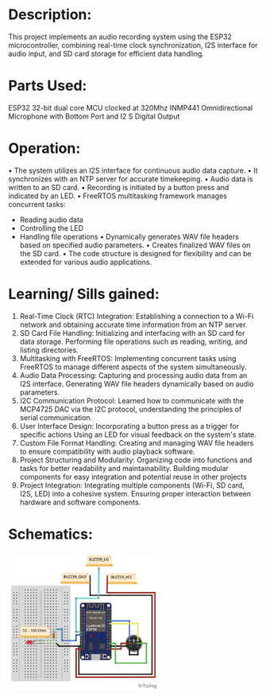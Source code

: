 # Description:
This project implements an audio recording system using the ESP32 microcontroller, combining real-time clock synchronization, I2S interface for audio input, and SD card storage for efficient data handling.

# Parts Used:
ESP32	32-bit dual core MCU clocked at 320Mhz
INMP441	Omnidirectional Microphone with Bottom Port and I2 S Digital Output

# Operation:
•	The system utilizes an I2S interface for continuous audio data capture.
•	It synchronizes with an NTP server for accurate timekeeping.
•	Audio data is written to an SD card.
•	Recording is initiated by a button press and indicated by an LED.
•	FreeRTOS multitasking framework manages concurrent tasks:
-	Reading audio data
-	Controlling the LED
-	Handling file operations
•	Dynamically generates WAV file headers based on specified audio parameters.
•	Creates finalized WAV files on the SD card.
•	The code structure is designed for flexibility and can be extended for various audio applications.

# Learning/ Sills gained:
1.	Real-Time Clock (RTC) Integration: Establishing a connection to a Wi-Fi network and obtaining accurate time information from an NTP server.
2.	SD Card File Handling: Initializing and interfacing with an SD card for data storage. Performing file operations such as reading, writing, and listing directories.
3.	Multitasking with FreeRTOS: Implementing concurrent tasks using FreeRTOS to manage different aspects of the system simultaneously.
4.	Audio Data Processing: Capturing and processing audio data from an I2S interface. Generating WAV file headers dynamically based on audio parameters.
5.	I2C Communication Protocol: Learned how to communicate with the MCP4725 DAC via the I2C protocol, understanding the principles of serial communication.
6.	User Interface Design: Incorporating a button press as a trigger for specific actions Using an LED for visual feedback on the system's state.
7.	Custom File Format Handling: Creating and managing WAV file headers to ensure compatibility with audio playback software.
8.	Project Structuring and Modularity: Organizing code into functions and tasks for better readability and maintainability. Building modular components for easy integration and potential reuse in other projects
9.	Project Integration: Integrating multiple components (Wi-Fi, SD card, I2S, LED) into a cohesive system. Ensuring proper interaction between hardware and software components.

# Schematics:
<img src="https://github.com/kripanshukumar/Wave-Sample-Generator/blob/main/Image/Schematics.png" width=60% height=60%>
